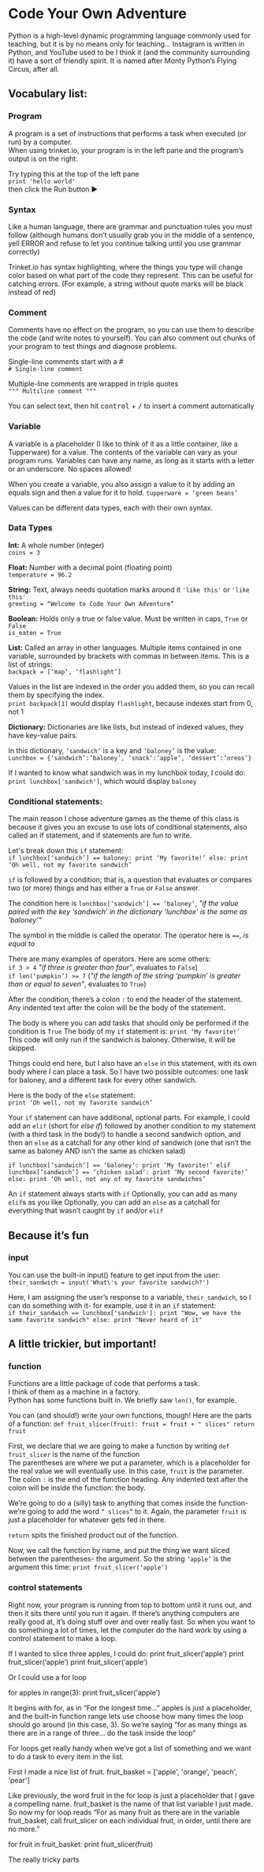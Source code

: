 # Code Your Own Adventure
Python is a high-level dynamic programming language commonly used for teaching, 
but it is by no means only for teaching… Instagram is written in Python, and YouTube used to be
I think it (and the community surrounding it) have a sort of friendly spirit. It is named after Monty Python’s Flying Circus, after all.

## Vocabulary list:
### Program
A program is a set of instructions that performs a task when executed (or run) by a computer.  
When using trinket.io, your program is in the left pane and the program’s output is on the right.

Try typing this at the top of the left pane  
`print 'hello world'`  
then click the Run button ▶

### Syntax
Like a human language, there are grammar and punctuation rules you must follow (although humans don’t usually grab you in the middle of a sentence, yell ERROR and refuse to let you continue talking until you use grammar correctly)

Trinket.io has syntax highlighting, where the things you type will change color based on what part of the code they represent. This can be useful for catching errors. (For example, a string without quote marks will be black instead of red)

### Comment
Comments have no effect on the program, so you can use them to describe the code (and write notes to yourself). You can also comment out chunks of your program to test things and diagnose problems.

Single-line comments start with a #  
`# Single-line comment`

Multiple-line comments are wrapped in triple quotes  
`""" Multiline
	comment """` 
  
You can select text, then hit <kbd>control</kbd> + <kbd>/</kbd> to insert a comment automatically

### Variable
A variable is a placeholder (I like to think of it as a little container, like a Tupperware) for a value. The contents of the variable can vary as your program runs. Variables can have any name, as long as it starts with a letter or an underscore. No spaces allowed!

When you create a variable, you also assign a value to it by adding an equals sign and then a value for it to hold.
`tupperware = ‘green beans’`

Values can be different data types, each with their own syntax.

### Data Types
**Int:** A whole number (integer)  
`coins = 3`

**Float:** Number with a decimal point (floating point)  
`temperature = 96.2`

**String:** Text, always needs quotation marks around it `'like this'` or `'like this'`  
`greeting = “Welcome to Code Your Own Adventure”`

**Boolean:** Holds only a true or false value. Must be written in caps, `True` or `False`  
`is_eaten = True`

**List:** Called an array in other languages. Multiple items contained in one variable, surrounded by brackets with commas in between items. This is a list of strings:  
`backpack = [‘map’, ‘flashlight’] `

Values in the list are indexed in the order you added them, so you can recall them by specifying the index.  
`print backpack[1]` would display `flashlight`, because indexes start from 0, not 1

**Dictionary:**
Dictionaries are like lists, but instead of indexed values, they have key-value pairs. 

In this dictionary, `‘sandwich’` is a key and `‘baloney’` is the value:  
`Lunchbox = {‘sandwich’:’baloney’, ‘snack’:’apple’, ‘dessert’:’oreos’}`

If I wanted to know what sandwich was in my lunchbox today, I could do:  
`print lunchbox['sandwich']`, which would display `baloney`

### Conditional statements:
The main reason I chose adventure games as the theme of this class is because it gives you an excuse to use lots of conditional statements, also called an if statement, and if statements are fun to write.

Let's break down this `if` statement:  
`if lunchbox[‘sandwich’] == baloney:
	print ‘My favorite!’
else:
	print ‘Oh well, not my favorite sandwich’`
  
`if` is followed by a condition; that is, a question that evaluates or compares two (or more) things and has either a `True` or `False` answer. 

The condition here is `lunchbox[‘sandwich’] == ‘baloney’`, *"if the value paired with the key ‘sandwich’ in the dictionary ‘lunchbox’ is the same as 'baloney'"*

The symbol in the middle is called the operator. The operator here is `==`, *is equal to*

There are many examples of operators. Here are some others:  
`if 3 > 4` *"if three is greater than four"*, evaluates to `False`)  
`if len(‘pumpkin’) >= 7` (*"if the length of the string ‘pumpkin’ is greater than or equal to seven"*, evaluates to `True`)  

After the condition, there’s a colon `:` to end the header of the statement.  
Any indented text after the colon will be the body of the statement.

The body is where you can add tasks that should only be performed if the condition is `True`
The body of my `if` statement is:
`print ‘My favorite!’`  
This code will only run if the sandwich is baloney. Otherwise, it will be skipped. 

Things could end here, but I also have an `else` in this statement, with its own body where I can place a task. So I have two possible outcomes: one task for baloney, and a different task for every other sandwich.

Here is the body of the `else` statement:  
`print ‘Oh well, not my favorite sandwich’`

Your `if` statement can have additional, optional parts. For example, I could add an `elif` (short for *else if*) followed by another condition to my statement (with a third task in the body!) to handle a second sandwich option, and then an `else` as a catchall for any other kind of sandwich (one that isn’t the same as baloney AND isn’t the same as chicken salad)

`if lunchbox[‘sandwich’] == ‘baloney’:
	print ‘My favorite!’
elif lunchbox[‘sandwich’] == ‘chicken salad’:
	print ‘My second favorite!’
else:
	print ‘Oh well, not any of my favorite sandwiches’`

An `if` statement always starts with `if` 
Optionally, you can add as many `elif`s as you like
Optionally, you can add an `else` as a catchall for everything that wasn’t caught by `if` and/or `elif`

## Because it’s fun
### input
You can use the built-in input() feature to get input from the user:   
`their_sandwich = input('What\'s your favorite sandwich?')`

Here, I am assigning the user’s response to a variable, `their_sandwich`, so I can do something with it- for example, use it in an `if` statement:  
`if their_sandwich == lunchbox['sandwich']:
  print "Wow, we have the same favorite sandwich"
else:
  print "Never heard of it"`

## A little trickier, but important!
### function
Functions are a little package of code that performs a task.  
I think of them as a machine in a factory.   
Python has some functions built in. We briefly saw `len()`, for example.  

You can (and should!) write your own functions, though!
Here are the parts of a function:
`def fruit_slicer(fruit):
fruit = fruit + " slices"
  	return fruit`

First, we declare that we are going to make a function by writing `def`  
`fruit_slicer` is the name of the function  
The parentheses are where we put a parameter, which is a placeholder for the real value we will eventually use. In this case, `fruit` is the parameter. The colon `:` is the end of the function heading. Any indented text after the colon will be inside the function: the body.

We’re going to do a (silly) task to anything that comes inside the function- we’re going to add the word `“ slices”` to it. Again, the parameter `fruit` is just a placeholder for whatever gets fed in there.

`return` spits the finished product out of the function.

Now, we call the function by name, and put the thing we want sliced between the parentheses- the argument. So the string `‘apple’` is the argument this time:
`print fruit_slicer(‘apple’)`

### control statements
Right now, your program is running from top to bottom until it runs out, and then it sits there until you run it again.
If there’s anything computers are really good at, it’s doing stuff over and over really fast. So when you want to do something a lot of times, let the computer do the hard work by using a control statement to make a loop. 

If I wanted to slice three apples, I could do:
print fruit_slicer(‘apple’)
print fruit_slicer(‘apple’)
print fruit_slicer(‘apple’)

Or I could use a for loop

for apples in range(3):
    print fruit_slicer('apple')

It begins with for, as in “For the longest time…”
apples is just a placeholder, and the built-in function range lets use choose how many times the loop should go around (in this case, 3). So we’re saying “for as many things as there are in a range of three… do the task inside the loop”

For loops get really handy when we’ve got a list of something and we want to do a task to every item in the list.

First I made a nice list of fruit.
fruit_basket = ['apple', 'orange', 'peach', 'pear']

Like previously, the word fruit in the for loop is just a placeholder that I gave a compelling name. fruit_basket is the name of that list variable I just made.
So now my for loop reads “For as many fruit as there are in the variable fruit_basket, call fruit_slicer on each individual fruit, in order, until there are no more.”

for fruit in fruit_basket:
    print fruit_slicer(fruit)

The really tricky parts
